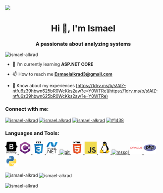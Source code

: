 <img width="300px" src="https://www.springboard.com/blog/wp-content/uploads/2019/07/sb-blog-programming.png">
<h1 align="center">Hi 👋, I'm Ismael</h1>
<h3 align="center">A passionate about analyzing systems</h3>

<p align="left"> <img src="https://komarev.com/ghpvc/?username=ismael-alkrad&label=Profile%20views&color=0e75b6&style=flat" alt="ismael-alkrad" /> </p>

- 🌱 I’m currently learning **ASP.NET CORE**

- 📫 How to reach me **Esmaelalkrad3@gmail.com**

- 📄 Know about my experiences [https://1drv.ms/b/s!AlZ-ntfu6z39hbwn625bR0WcKks2aw?e=Y0WTRe](https://1drv.ms/b/s!AlZ-ntfu6z39hbwn625bR0WcKks2aw?e=Y0WTRe)

<h3 align="left">Connect with me:</h3>
<p align="left">
<a href="https://linkedin.com/in/ismael-alkrad" target="blank"><img align="center" src="https://raw.githubusercontent.com/rahuldkjain/github-profile-readme-generator/master/src/images/icons/Social/linked-in-alt.svg" alt="ismael-alkrad" height="30" width="40" /></a>
<a href="https://fb.com/ismael.alkrad" target="blank"><img align="center" src="https://raw.githubusercontent.com/rahuldkjain/github-profile-readme-generator/master/src/images/icons/Social/facebook.svg" alt="ismael.alkrad" height="30" width="40" /></a>
<a href="https://instagram.com/ismael-alkrad" target="blank"><img align="center" src="https://raw.githubusercontent.com/rahuldkjain/github-profile-readme-generator/master/src/images/icons/Social/instagram.svg" alt="ismael-alkrad" height="30" width="40" /></a>
<a href="https://discord.gg/#1438" target="blank"><img align="center" src="https://raw.githubusercontent.com/rahuldkjain/github-profile-readme-generator/master/src/images/icons/Social/discord.svg" alt="#1438" height="30" width="40" /></a>
</p>

<h3 align="left">Languages and Tools:</h3>
<p align="left"> <a href="https://getbootstrap.com" target="_blank" rel="noreferrer"> <img src="https://raw.githubusercontent.com/devicons/devicon/master/icons/bootstrap/bootstrap-plain-wordmark.svg" alt="bootstrap" width="40" height="40"/> </a> <a href="https://www.w3schools.com/cs/" target="_blank" rel="noreferrer"> <img src="https://raw.githubusercontent.com/devicons/devicon/master/icons/csharp/csharp-original.svg" alt="csharp" width="40" height="40"/> </a> <a href="https://www.w3schools.com/css/" target="_blank" rel="noreferrer"> <img src="https://raw.githubusercontent.com/devicons/devicon/master/icons/css3/css3-original-wordmark.svg" alt="css3" width="40" height="40"/> </a> <a href="https://dotnet.microsoft.com/" target="_blank" rel="noreferrer"> <img src="https://raw.githubusercontent.com/devicons/devicon/master/icons/dot-net/dot-net-original-wordmark.svg" alt="dotnet" width="40" height="40"/> </a> <a href="https://git-scm.com/" target="_blank" rel="noreferrer"> <img src="https://www.vectorlogo.zone/logos/git-scm/git-scm-icon.svg" alt="git" width="40" height="40"/> </a> <a href="https://www.w3.org/html/" target="_blank" rel="noreferrer"> <img src="https://raw.githubusercontent.com/devicons/devicon/master/icons/html5/html5-original-wordmark.svg" alt="html5" width="40" height="40"/> </a> <a href="https://developer.mozilla.org/en-US/docs/Web/JavaScript" target="_blank" rel="noreferrer"> <img src="https://raw.githubusercontent.com/devicons/devicon/master/icons/javascript/javascript-original.svg" alt="javascript" width="40" height="40"/> </a> <a href="https://www.linux.org/" target="_blank" rel="noreferrer"> <img src="https://raw.githubusercontent.com/devicons/devicon/master/icons/linux/linux-original.svg" alt="linux" width="40" height="40"/> </a> <a href="https://www.microsoft.com/en-us/sql-server" target="_blank" rel="noreferrer"> <img src="https://www.svgrepo.com/show/303229/microsoft-sql-server-logo.svg" alt="mssql" width="40" height="40"/> </a> <a href="https://www.oracle.com/" target="_blank" rel="noreferrer"> <img src="https://raw.githubusercontent.com/devicons/devicon/master/icons/oracle/oracle-original.svg" alt="oracle" width="40" height="40"/> </a> <a href="https://www.php.net" target="_blank" rel="noreferrer"> <img src="https://raw.githubusercontent.com/devicons/devicon/master/icons/php/php-original.svg" alt="php" width="40" height="40"/> </a> <a href="https://www.python.org" target="_blank" rel="noreferrer"> <img src="https://raw.githubusercontent.com/devicons/devicon/master/icons/python/python-original.svg" alt="python" width="40" height="40"/> </a> </p>

<p><img align="left" src="https://github-readme-stats.vercel.app/api/top-langs?username=ismael-alkrad&show_icons=true&locale=en&layout=compact" alt="ismael-alkrad" /></p>

<p>&nbsp;<img align="center" src="https://github-readme-stats.vercel.app/api?username=ismael-alkrad&show_icons=true&locale=en" alt="ismael-alkrad" /></p>

<p><img align="center" src="https://github-readme-streak-stats.herokuapp.com/?user=ismael-alkrad&" alt="ismael-alkrad" /></p>
